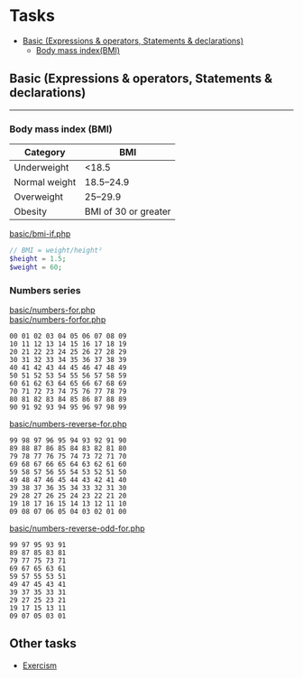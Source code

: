 # Tasks

* [Basic (Expressions & operators, Statements & declarations)](#basic-expressions--operators-statements--declarations)
  * [Body mass index(BMI)](#body-mass-index-bmi)

## Basic (Expressions & operators, Statements & declarations)

* * *

### Body mass index (BMI)

| Category | BMI |
| -|- |
| Underweight | <18.5 |
| Normal weight | 18.5–24.9 |
| Overweight | 25–29.9 |
| Obesity | BMI of 30 or greater |

[basic/bmi-if.php](responses/basic/bmi-if.php)<br>

```php
// BMI = weight/height²
$height = 1.5;
$weight = 60;
```

### Numbers series

[basic/numbers-for.php](responses/basic/numbers-for.php)<br>
[basic/numbers-forfor.php](responses/basic/numbers-forfor.php)<br>

```
00 01 02 03 04 05 06 07 08 09
10 11 12 13 14 15 16 17 18 19
20 21 22 23 24 25 26 27 28 29
30 31 32 33 34 35 36 37 38 39
40 41 42 43 44 45 46 47 48 49
50 51 52 53 54 55 56 57 58 59
60 61 62 63 64 65 66 67 68 69
70 71 72 73 74 75 76 77 78 79
80 81 82 83 84 85 86 87 88 89
90 91 92 93 94 95 96 97 98 99
```

[basic/numbers-reverse-for.php](responses/basic/numbers-reverse-for.php)<br>

```
99 98 97 96 95 94 93 92 91 90
89 88 87 86 85 84 83 82 81 80
79 78 77 76 75 74 73 72 71 70
69 68 67 66 65 64 63 62 61 60
59 58 57 56 55 54 53 52 51 50
49 48 47 46 45 44 43 42 41 40
39 38 37 36 35 34 33 32 31 30
29 28 27 26 25 24 23 22 21 20
19 18 17 16 15 14 13 12 11 10
09 08 07 06 05 04 03 02 01 00
```

[basic/numbers-reverse-odd-for.php](responses/basic/numbers-reverse-odd-for.php)

```
99 97 95 93 91
89 87 85 83 81
79 77 75 73 71
69 67 65 63 61
59 57 55 53 51
49 47 45 43 41
39 37 35 33 31
29 27 25 23 21
19 17 15 13 11
09 07 05 03 01
```

<!--
TODO
 ### Harmonic series

[basic/harmonic-series.php](responses/basic/harmonic-series.php)

```php
// h = 1/1 + 1/2 + ... + 1/n

let n = 10
```

## Function

* * *

### Sum

[function/sum.php](responses/function/sum.php)<br>
[function/sum.test.php](responses/function/sum.test.php)

```php
function sum(operand1, operand2){
  // TODO
}

console.log(sum(1, 2)) //=> 3
console.log(sum(3, 2)) //=> 5
```

## Area of Circle

[function/area-of-circle.php](responses/function/area-of-circle-fn.php)<br>
[function/area-of-circle.test.php](responses/function/area-of-circle-fn.test.php)

```php
// A = πr²

function areaOfCircle(radius){
  // TODO
}

let radius = 10
console.log(areaOfCircle(radius)) //=> 314.16

radius = 20
console.log(areaOfCircle(radius)) //=> 1256.64
```

### Calc

[function/calc.php](responses/function/calc.php)<br>
[function/calc.test.php](responses/function/calc.test.php)

```php
/**
 * operator: '+', '-', '*', '/'
 */
function calc(operand1, operand2, operator){
  // TODO
}

console.log(calc(1, 1, '+')) //=> 2
console.log(calc(1, 1, '*')) //=> 1
```

### Triangle Checker

[function/triangle-checker.php](responses/function/triangle-checker.php)<br>
[function/triangle-checker.test.php](responses/function/triangle-checker.test.php)

```php
console.log(triangleChecker(2, 2, 2))    //=> equilateral
console.log(triangleChecker(10, 10, 10)) //=> equilateral

console.log(triangleChecker(3, 4, 4))    //=> isosceles
console.log(triangleChecker(4, 3, 4))    //=> isosceles
console.log(triangleChecker(4, 4, 3))    //=> isosceles
console.log(triangleChecker(10, 10, 2))  //=> isosceles

console.log(triangleChecker(3, 4, 5))    //=> scalene
console.log(triangleChecker(10, 11, 12)) //=> scalene
console.log(triangleChecker(5, 4, 2))    //=> scalene

console.log(triangleChecker(0, 0, 0))    //=> none
console.log(triangleChecker(3, 4, -5))   //=> none
console.log(triangleChecker(1, 1, 3))    //=> none
console.log(triangleChecker(2, 4, 2))    //=> none
```

## String

* * *

### List Generator

[string/list-generator.php](responses/string/list-generator.php)<br>
[string/list-generator.test.php](responses/string/list-generator.test.php)

```php
console.log(createList(5))
//=>
// <ul>
//   <li>Text 1</li>
//   <li>Text 2</li>
//   <li>Text 3</li>
//   <li>Text 4</li>
//   <li>Text 5</li>
// </ul>

console.log(createList(5, 'Item'))
//=>
// <ul>
//   <li>Item 1</li>
//   <li>Item 2</li>
//   <li>Item 3</li>
//   <li>Item 4</li>
//   <li>Item 5</li>
// </ul>
```

### Table Generator

[string/table-generator.php](responses/string/table-generator.php)<br>
[string/table-generator.test.php](responses/string/table-generator.test.php)

```php
console.log(createTable(3, 4))
//=>
// 1.1 1.2 1.3 1.4
// 2.1 2.2 2.3 2.4
// 3.1 3.2 3.3 3.4


console.log(createTable(3, 4, 'Item'))
//=>
// Item 1.1 Item 1.2 Item 1.3 Item 1.4
// Item 2.1 Item 2.2 Item 2.3 Item 2.4
// Item 3.1 Item 3.2 Item 3.3 Item 3.4

console.log(createTableHTML(3, 4, 'Item'))
//=>
// <table>
//   <tr>
//     <td>Item 1.1</td>
//     <td>Item 1.2</td>
//     <td>Item 1.3</td>
//     <td>Item 1.4</td>
//   </tr>
//   <tr>
//     <td>Item 2.1</td>
//     <td>Item 2.2</td>
//     <td>Item 2.3</td>
//     <td>Item 2.4</td>
//   </tr>
//   <tr>
//     <td>Item 3.1</td>
//     <td>Item 3.2</td>
//     <td>Item 3.3</td>
//     <td>Item 3.4</td>
//   </tr>
// </table>
``` -->

## Other tasks

* [Exercism](http://exercism.io/languages/php/exercises)